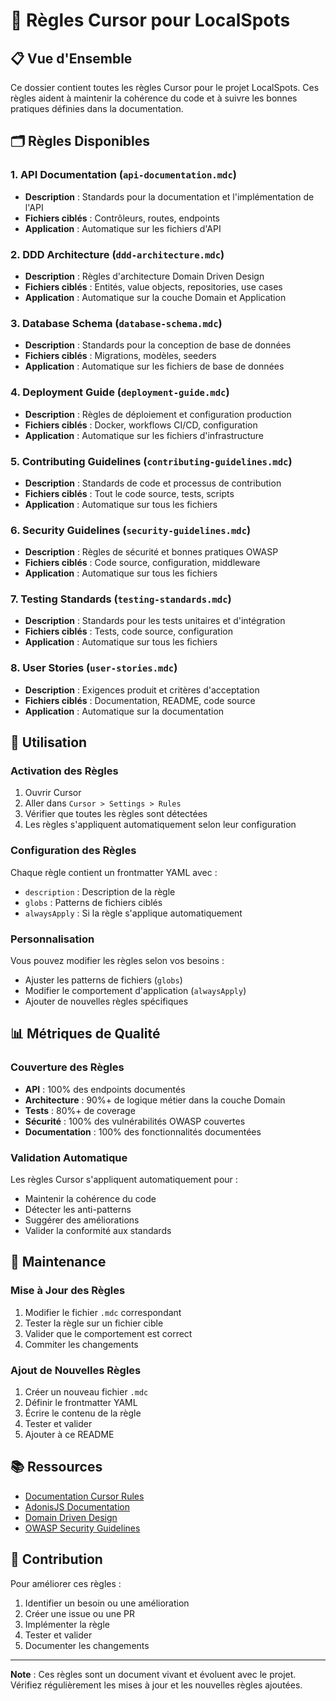 # 🎯 Règles Cursor pour LocalSpots

## 📋 Vue d'Ensemble

Ce dossier contient toutes les règles Cursor pour le projet LocalSpots. Ces règles aident à maintenir la cohérence du code et à suivre les bonnes pratiques définies dans la documentation.

## 🗂️ Règles Disponibles

### 1. **API Documentation** (`api-documentation.mdc`)
- **Description** : Standards pour la documentation et l'implémentation de l'API
- **Fichiers ciblés** : Contrôleurs, routes, endpoints
- **Application** : Automatique sur les fichiers d'API

### 2. **DDD Architecture** (`ddd-architecture.mdc`)
- **Description** : Règles d'architecture Domain Driven Design
- **Fichiers ciblés** : Entités, value objects, repositories, use cases
- **Application** : Automatique sur la couche Domain et Application

### 3. **Database Schema** (`database-schema.mdc`)
- **Description** : Standards pour la conception de base de données
- **Fichiers ciblés** : Migrations, modèles, seeders
- **Application** : Automatique sur les fichiers de base de données

### 4. **Deployment Guide** (`deployment-guide.mdc`)
- **Description** : Règles de déploiement et configuration production
- **Fichiers ciblés** : Docker, workflows CI/CD, configuration
- **Application** : Automatique sur les fichiers d'infrastructure

### 5. **Contributing Guidelines** (`contributing-guidelines.mdc`)
- **Description** : Standards de code et processus de contribution
- **Fichiers ciblés** : Tout le code source, tests, scripts
- **Application** : Automatique sur tous les fichiers

### 6. **Security Guidelines** (`security-guidelines.mdc`)
- **Description** : Règles de sécurité et bonnes pratiques OWASP
- **Fichiers ciblés** : Code source, configuration, middleware
- **Application** : Automatique sur tous les fichiers

### 7. **Testing Standards** (`testing-standards.mdc`)
- **Description** : Standards pour les tests unitaires et d'intégration
- **Fichiers ciblés** : Tests, code source, configuration
- **Application** : Automatique sur tous les fichiers

### 8. **User Stories** (`user-stories.mdc`)
- **Description** : Exigences produit et critères d'acceptation
- **Fichiers ciblés** : Documentation, README, code source
- **Application** : Automatique sur la documentation

## 🚀 Utilisation

### Activation des Règles
1. Ouvrir Cursor
2. Aller dans `Cursor > Settings > Rules`
3. Vérifier que toutes les règles sont détectées
4. Les règles s'appliquent automatiquement selon leur configuration

### Configuration des Règles
Chaque règle contient un frontmatter YAML avec :
- `description` : Description de la règle
- `globs` : Patterns de fichiers ciblés
- `alwaysApply` : Si la règle s'applique automatiquement

### Personnalisation
Vous pouvez modifier les règles selon vos besoins :
- Ajuster les patterns de fichiers (`globs`)
- Modifier le comportement d'application (`alwaysApply`)
- Ajouter de nouvelles règles spécifiques

## 📊 Métriques de Qualité

### Couverture des Règles
- **API** : 100% des endpoints documentés
- **Architecture** : 90%+ de logique métier dans la couche Domain
- **Tests** : 80%+ de coverage
- **Sécurité** : 100% des vulnérabilités OWASP couvertes
- **Documentation** : 100% des fonctionnalités documentées

### Validation Automatique
Les règles Cursor s'appliquent automatiquement pour :
- Maintenir la cohérence du code
- Détecter les anti-patterns
- Suggérer des améliorations
- Valider la conformité aux standards

## 🔧 Maintenance

### Mise à Jour des Règles
1. Modifier le fichier `.mdc` correspondant
2. Tester la règle sur un fichier cible
3. Valider que le comportement est correct
4. Commiter les changements

### Ajout de Nouvelles Règles
1. Créer un nouveau fichier `.mdc`
2. Définir le frontmatter YAML
3. Écrire le contenu de la règle
4. Tester et valider
5. Ajouter à ce README

## 📚 Ressources

- [Documentation Cursor Rules](https://docs.cursor.com/fr/context/rules)
- [AdonisJS Documentation](https://docs.adonisjs.com/)
- [Domain Driven Design](https://www.domainlanguage.com/ddd/)
- [OWASP Security Guidelines](https://owasp.org/)

## 🤝 Contribution

Pour améliorer ces règles :
1. Identifier un besoin ou une amélioration
2. Créer une issue ou une PR
3. Implémenter la règle
4. Tester et valider
5. Documenter les changements

---

**Note** : Ces règles sont un document vivant et évoluent avec le projet. Vérifiez régulièrement les mises à jour et les nouvelles règles ajoutées.
